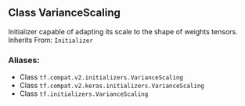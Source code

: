 ## Class VarianceScaling
Initializer capable of adapting its scale to the shape of weights tensors.
Inherits From: `Initializer`
### Aliases:
- Class `tf.compat.v2.initializers.VarianceScaling`
- Class `tf.compat.v2.keras.initializers.VarianceScaling`
- Class `tf.initializers.VarianceScaling`
